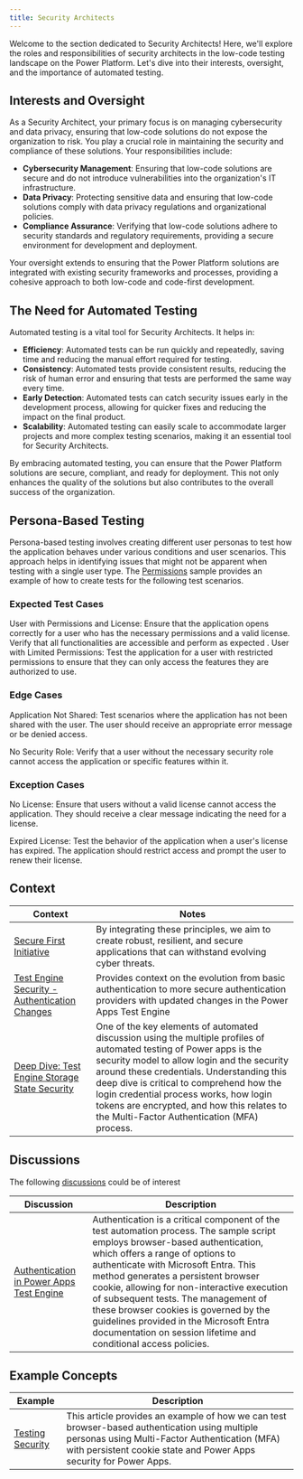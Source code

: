 ```yaml
---
title: Security Architects
---
```


Welcome to the section dedicated to Security Architects! Here, we'll explore the roles and responsibilities of security architects in the low-code testing landscape on the Power Platform. Let's dive into their interests, oversight, and the importance of automated testing.

## Interests and Oversight

As a Security Architect, your primary focus is on managing cybersecurity and data privacy, ensuring that low-code solutions do not expose the organization to risk. You play a crucial role in maintaining the security and compliance of these solutions. Your responsibilities include:

- **Cybersecurity Management**: Ensuring that low-code solutions are secure and do not introduce vulnerabilities into the organization's IT infrastructure.
- **Data Privacy**: Protecting sensitive data and ensuring that low-code solutions comply with data privacy regulations and organizational policies.
- **Compliance Assurance**: Verifying that low-code solutions adhere to security standards and regulatory requirements, providing a secure environment for development and deployment.

Your oversight extends to ensuring that the Power Platform solutions are integrated with existing security frameworks and processes, providing a cohesive approach to both low-code and code-first development.

## The Need for Automated Testing

Automated testing is a vital tool for Security Architects. It helps in:

- **Efficiency**: Automated tests can be run quickly and repeatedly, saving time and reducing the manual effort required for testing.
- **Consistency**: Automated tests provide consistent results, reducing the risk of human error and ensuring that tests are performed the same way every time.
- **Early Detection**: Automated tests can catch security issues early in the development process, allowing for quicker fixes and reducing the impact on the final product.
- **Scalability**: Automated testing can easily scale to accommodate larger projects and more complex testing scenarios, making it an essential tool for Security Architects.

By embracing automated testing, you can ensure that the Power Platform solutions are secure, compliant, and ready for deployment. This not only enhances the quality of the solutions but also contributes to the overall success of the organization.

## Persona-Based Testing
Persona-based testing involves creating different user personas to test how the application behaves under various conditions and user scenarios. This approach helps in identifying issues that might not be apparent when testing with a single user type. The [Permissions](https://github.com/microsoft/PowerApps-TestEngine/blob/integration/samples/permissions/README.md) sample provides an example of how to create tests for the following test scenarios.

### Expected Test Cases

User with Permissions and License: Ensure that the application opens correctly for a user who has the necessary permissions and a valid license. Verify that all functionalities are accessible and perform as expected
.
User with Limited Permissions: Test the application for a user with restricted permissions to ensure that they can only access the features they are authorized to use.

### Edge Cases

Application Not Shared: Test scenarios where the application has not been shared with the user. The user should receive an appropriate error message or be denied access.

No Security Role: Verify that a user without the necessary security role cannot access the application or specific features within it.

### Exception Cases

No License: Ensure that users without a valid license cannot access the application. They should receive a clear message indicating the need for a license.

Expired License: Test the behavior of the application when a user's license has expired. The application should restrict access and prompt the user to renew their license.

## Context

| Context | Notes |
|---------|-------|
| [Secure First Initiative](../context/security-first-initiative.md) | By integrating these principles, we aim to create robust, resilient, and secure applications that can withstand evolving cyber threats. |
| [Test Engine Security - Authentication Changes](../context/security-testengine-authentication-changes.md) | Provides context on the evolution from basic authentication to more secure authentication providers with updated changes in the Power Apps Test Engine |
| [Deep Dive: Test Engine Storage State Security](../context/security-testengine-storage-state-deep-dive.md) | One of the key elements of automated discussion using the multiple profiles of automated testing of Power apps is the security model to allow login and the security around these credentials. Understanding this deep dive is critical to comprehend how the login credential process works, how login tokens are encrypted, and how this relates to the Multi-Factor Authentication (MFA) process. |

## Discussions

The following [discussions](../discussion) could be of interest

| Discussion | Description |
|------------|-------------|
| [Authentication in Power Apps Test Engine](../discussion/authentication.md) | Authentication is a critical component of the test automation process. The sample script employs browser-based authentication, which offers a range of options to authenticate with Microsoft Entra. This method generates a persistent browser cookie, allowing for non-interactive execution of subsequent tests. The management of these browser cookies is governed by the guidelines provided in the Microsoft Entra documentation on session lifetime and conditional access policies. |

## Example Concepts

| Example | Description |
|---------|-------------|
| [Testing Security](../examples/testing-security.md) | This article provides an example of how we can test browser-based authentication using multiple personas using Multi-Factor Authentication (MFA) with persistent cookie state and Power Apps security for Power Apps. 